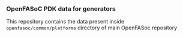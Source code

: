### OpenFASoC PDK data for generators

This repository contains the data present inside `openfasoc/common/platforms` directory of main OpenFASoc repository